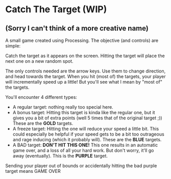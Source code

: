 <h1>Catch The Target (WIP)</h1>
<h2>(Sorry I can't think of a more creative name)</h2>

<p>A small game created using Processing. The objective (and controls) are simple:</p>

<p>Catch the target as it appears on the screen. Hitting the target will place the next one on a new random spot.</p>

<p>The only controls needed are the arrow keys. Use them to change direction, and head towards the target. When you hit (most of) the targets, your player will incrementally speed up a little! But you'll see what I mean by "most of" the targets.</p>

<p>You'll encounter 4 different types:</p>
<ul>
    <li>A regular target: nothing really too special here.</li>
    <li>A bonus target: Hitting this target is kinda like the regular one, but it gives you a bit of extra points (well 5 times that of the original target ;)) These are the <strong>GOLD</strong> targets.</li>
    <li>A freeze target: Hitting the one will reduce your speed a little bit. This could especially be helpful if your speed gets to be a bit too outrageous and rage inducing (which it probably will). These are the <strong>BLUE</strong> targets.</li>
    <li>A BAD target: <strong>DON'T HIT THIS ONE!</strong> This one results in an automatic game over, and a loss of all your hard work. But don't worry, it'll go away (eventually). This is the <strong>PURPLE</strong> target.</li>
</ul>

<p>Sending your player out of bounds or accidentally hitting the bad purple target means GAME OVER</p>
